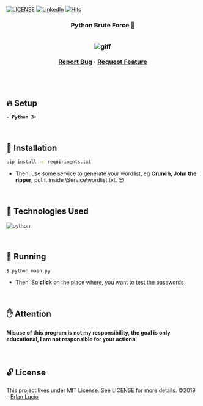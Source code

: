 <!-- PROJECT SHIELDS -->

[![LICENSE](https://img.shields.io/github/license/arshadkazmi42/awesome-github-init.svg)](https://github.com/arshadkazmi42/awesome-github-init/LICENSE)
[![LinkedIn][linkedin-shield]](https://www.linkedin.com/in/erlanlucio/)
[![Hits](https://hits.seeyoufarm.com/api/count/incr/badge.svg?url=https%3A%2F%2Fgithub.com%2Flucioerlan%2FWordlist-Bruteforce&count_bg=%23E71A18&title_bg=%23555555&icon=dependabot.svg&icon_color=%23E7E7E7&title=views&edge_flat=false)](https://hits.seeyoufarm.com)

<!-- PROJECT -->
<p align="center">
  <h3 align="center"> 
   Python Brute Force 🔑
  <br />  <br />
  
  <p align="center">
    <img src="https://user-images.githubusercontent.com/67064886/102774112-1baece00-4369-11eb-9364-9fd1e5864159.gif" alt="giff" >
    <br />
    <br />
    <a href="https://github.com/lucioerlan/Wordlist-Bruteforce/issues">Report Bug</a>
    ·
    <a href="https://github.com/lucioerlan/Wordlist-Bruteforce/issues">Request Feature</a>
  </p>
</p>

<br />

<br />

<!-- SETUP -->

## 🔥 Setup

**`- Python 3+`**

<br />

<!-- INSTALLATION -->

## 🔨 Installation
```sh
pip install -r requiriments.txt
```

* Then, use some service to generate your wordlist, eg **Crunch, John the ripper**, put it inside \Service\wordlist.txt. 😎


</br>

<!-- Technologies -->

## 🚀 Technologies Used

![python](https://user-images.githubusercontent.com/67064886/102763558-9de2c680-4358-11eb-984a-d84953ea29ca.png)

<br />

<!-- RUNNING -->

## 🚀 Running

```
$ python main.py
```
* Then, So **click** on the place where, you want to test the passwords


</br>


## ✋  Attention
#### Misuse of this program is not my responsibility, the goal is only educational, I am not responsible for your actions.

<br />

<!-- LICENSE -->

## 🔓 License

This project lives under MIT License. See LICENSE for more details. ©2019 - [Erlan Lucio](https://www.linkedin.com/in/erlanlucio/)

<!-- MARKDOWN LINKS & IMAGES -->
<!-- https://www.markdownguide.org/basic-syntax/#reference-style-links -->

[contributors-shield]: https://img.shields.io/github/contributors/othneildrew/Best-README-Template.svg?style=flat-square
[contributors-url]: https://github.com/othneildrew/Best-README-Template/graphs/contributors
[forks-shield]: https://img.shields.io/github/forks/othneildrew/Best-README-Template.svg?style=flat-square
[forks-url]: https://github.com/othneildrew/Best-README-Template/network/members
[stars-shield]: https://img.shields.io/github/stars/othneildrew/Best-README-Template.svg?style=flat-square
[stars-url]: https://github.com/othneildrew/Best-README-Template/stargazers
[issues-shield]: https://img.shields.io/github/issues/othneildrew/Best-README-Template.svg?style=flat-square
[issues-url]: https://github.com/othneildrew/Best-README-Template/issues
[license-shield]: https://img.shields.io/github/license/othneildrew/Best-README-Template.svg?style=flat-square
[license-url]: https://github.com/othneildrew/Best-README-Template/blob/master/LICENSE.txt
[linkedin-shield]: https://img.shields.io/badge/-LinkedIn-black.svg?style=flat-square&logo=linkedin&colorB=555
[linkedin-url]: https://linkedin.com/in/othneildrew
[product-screenshot]: images/screenshot.png
